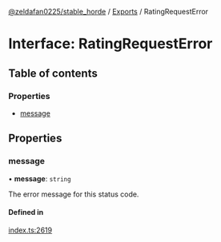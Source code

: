 [@zeldafan0225/stable_horde](../readme.md) / [Exports](../modules.md) / RatingRequestError

# Interface: RatingRequestError

## Table of contents

### Properties

- [message](RatingRequestError.md#message)

## Properties

### message

• **message**: `string`

The error message for this status code.

#### Defined in

[index.ts:2619](https://github.com/ZeldaFan0225/stable_horde/blob/b03d78a/index.ts#L2619)
